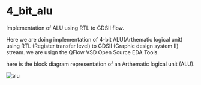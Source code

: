 # 4_bit_alu
Implementation of ALU using RTL to GDSII flow.

Here we are doing implementation of 4-bit ALU(Arthematic logical unit) using RTL (Register
transfer level) to GDSII (Graphic design system II) stream. we are usign the QFlow VSD Open Source EDA Tools.

here is the block diagram representation of an Arthematic logical unit (ALU).

![alu](https://github.com/user-attachments/assets/fab3ca1e-7aac-41ef-8ab5-7a9cab622c96)
